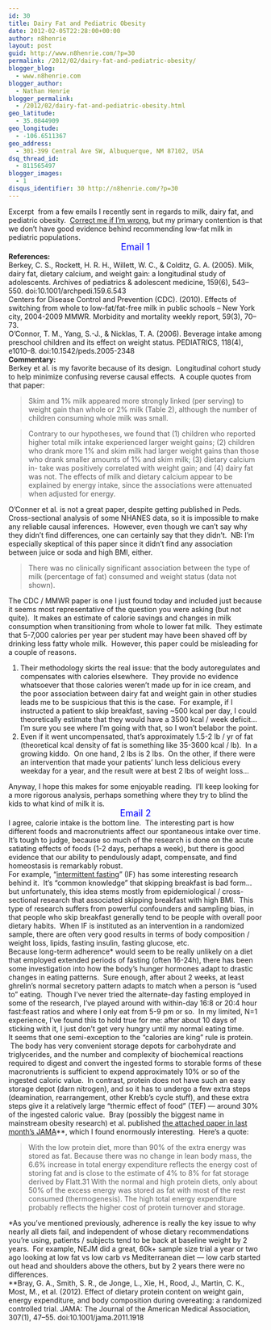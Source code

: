 ```yaml
---
id: 30
title: Dairy Fat and Pediatric Obesity
date: 2012-02-05T22:28:00+00:00
author: n8henrie
layout: post
guid: http://www.n8henrie.com/?p=30
permalink: /2012/02/dairy-fat-and-pediatric-obesity/
blogger_blog:
  - www.n8henrie.com
blogger_author:
  - Nathan Henrie
blogger_permalink:
  - /2012/02/dairy-fat-and-pediatric-obesity.html
geo_latitude:
  - 35.0844909
geo_longitude:
  - -106.6511367
geo_address:
  - 301-399 Central Ave SW, Albuquerque, NM 87102, USA
dsq_thread_id:
  - 811565497
blogger_images:
  - 1
disqus_identifier: 30 http://n8henrie.com/?p=30
---
```

<div>
  Excerpt  from a few emails I recently sent in regards to milk, dairy fat, and pediatric obesity.  <a href="http://www.ted.com/talks/kathryn_schulz_on_being_wrong.html" target="_blank">Correct me if I&#8217;m wrong</a>, but my primary contention is that we don&#8217;t have good evidence behind recommending low-fat milk in pediatric populations.
</div>

<div>
</div>

<div style="text-align: center;">
  <span style="color: blue; font-size: large;">Email 1</span>
</div>

<div>
  <b>References: </b>
</div>

<div>
  Berkey, C. S., Rockett, H. R. H., Willett, W. C., &#038; Colditz, G. A. (2005). Milk, dairy fat, dietary calcium, and weight gain: a longitudinal study of adolescents. Archives of pediatrics &#038; adolescent medicine, 159(6), 543–550. doi:10.1001/archpedi.159.6.543
</div>

<div>
</div>

<div>
  Centers for Disease Control and Prevention (CDC). (2010). Effects of switching from whole to low-fat/fat-free milk in public schools &#8211; New York city, 2004-2009 MMWR. Morbidity and mortality weekly report, 59(3), 70–73.
</div>

<div>
</div>

<div>
  O&#8217;Connor, T. M., Yang, S.-J., &#038; Nicklas, T. A. (2006). Beverage intake among preschool children and its effect on weight status. PEDIATRICS, 118(4), e1010–8. doi:10.1542/peds.2005-2348
</div>

<div>
</div>

<div>
  <b>Commentary:</b>
</div>

<div>
  Berkey et al. is my favorite because of its design.  Longitudinal cohort study to help minimize confusing reverse causal effects.  A couple quotes from that paper:
</div>

> Skim and 1% milk appeared more strongly linked (per serving) to weight gain than whole or 2% milk (Table 2), although the number of children consuming whole milk was small. 

> Contrary to our hypotheses, we found that (1) children who reported higher total milk intake experienced larger weight gains; (2) children who drank more 1% and skim milk had larger weight gains than those who drank smaller amounts of 1% and skim milk; (3) dietary calcium in- take was positively correlated with weight gain; and (4) dairy fat was not. The effects of milk and dietary calcium appear to be explained by energy intake, since the associations were attenuated when adjusted for energy.

<div>
  O&#8217;Conner et al. is not a great paper, despite getting published in Peds. Cross-sectional analysis of some NHANES data, so it is impossible to make any reliable causal inferences.  However, even though we can&#8217;t say why they didn&#8217;t find differences, one can certainly say that they didn&#8217;t.  NB: I&#8217;m especially skeptical of this paper since it didn&#8217;t find any association between juice or soda and high BMI, either.
</div>

> There was no clinically significant association between the type of milk (percentage of fat) consumed and weight status (data not shown). 

<div>
  The CDC / MMWR paper is one I just found today and included just because it seems most representative of the question you were asking (but not quite).  It makes an estimate of calorie savings and changes in milk consumption when transitioning from whole to lower fat milk.  They estimate that 5-7,000 calories per year per student may have been shaved off by drinking less fatty whole milk.  However, this paper could be misleading for a couple of reasons.
</div>

<div>
</div>

  1. Their methodology skirts the real issue: that the body autoregulates and compensates with calories elsewhere.  They provide no evidence whatsoever that those calories weren&#8217;t made up for in ice cream, and the poor association between dairy fat and weight gain in other studies leads me to be suspicious that this is the case.  For example, if I instructed a patient to skip breakfast, saving ~500 kcal per day, I could theoretically estimate that they would have a 3500 kcal / week deficit&#8230; I&#8217;m sure you see where I&#8217;m going with that, so I won&#8217;t belabor the point.
  2. Even if it went uncompensated, that&#8217;s approximately 1.5-2 lb / yr of fat (theoretical kcal density of fat is something like 35-3600 kcal / lb).  In a growing kiddo.  On one hand, 2 lbs is 2 lbs.  On the other, if there were an intervention that made your patients&#8217; lunch less delicious every weekday for a year, and the result were at best 2 lbs of weight loss&#8230; 

<div>
  Anyway, I hope this makes for some enjoyable reading.  I&#8217;ll keep looking for a more rigorous analysis, perhaps something where they try to blind the kids to what kind of milk it is.
</div>

<div>
</div>

<div style="text-align: center;">
  <span style="color: blue; font-size: large;">Email 2</span>
</div>

<div>
  I agree, calorie intake is the bottom line.  The interesting part is how different foods and macronutrients affect our spontaneous intake over time.  It&#8217;s tough to judge, because so much of the research is done on the acute satiating effects of foods (1-2 days, perhaps a week), but there is good evidence that our ability to pendulously adapt, compensate, and find homeostasis is remarkably robust.  
</div>

<div>
</div>

<div>
  For example, &#8220;<a href="http://www.leangains.com/" target="_blank">intermittent fasting</a>&#8221; (IF) has some interesting research behind it.  It&#8217;s &#8220;common knowledge&#8221; that skipping breakfast is bad form&#8230; but unfortunately, this idea stems mostly from epidemiological / cross-sectional research that associated skipping breakfast with high BMI.  This type of research suffers from powerful confounders and sampling bias, in that people who skip breakfast generally tend to be people with overall poor dietary habits.  When IF is instituted as an intervention in a randomized sample, there are often very good results in terms of body composition / weight loss, lipids, fasting insulin, fasting glucose, etc.  
</div>

<div>
</div>

<div>
  Because long-term adherence* would seem to be really unlikely on a diet that employed extended periods of fasting (often 16-24h), there has been some investigation into how the body&#8217;s hunger hormones adapt to drastic changes in eating patterns.  Sure enough, after about 2 weeks, at least ghrelin&#8217;s normal secretory pattern adapts to match when a person is &#8220;used to&#8221; eating.  Though I&#8217;ve never tried the alternate-day fasting employed in some of the research, I&#8217;ve played around with within-day 16:8 or 20:4 hour fast:feast ratios and where I only eat from 5-9 pm or so.  In my limited, N=1 experience, I&#8217;ve found this to hold true for me: after about 10 days of sticking with it, I just don&#8217;t get very hungry until my normal eating time.
</div>

<div>
</div>

<div>
</div>

<div>
  It seems that one semi-exception to the &#8220;calories are king&#8221; rule is protein.  The body has very convenient storage depots for carbohydrate and triglycerides, and the number and complexity of biochemical reactions required to digest and convert the ingested forms to storable forms of these macronutrients is sufficient to expend approximately 10% or so of the ingested caloric value.  In contrast, protein does not have such an easy storage depot (darn nitrogen), and so it has to undergo a few extra steps (deamination, rearrangement, other Krebb&#8217;s cycle stuff), and these extra steps give it a relatively large &#8220;thermic effect of food&#8221; (TEF) &#8212; around 30% of the ingested caloric value.  Bray (possibly the biggest name in mainstream obesity research) et al. published <a href="http://www.ncbi.nlm.nih.gov/pubmed/22215165" target="_blank">the attached paper in last month&#8217;s JAMA</a>**, which I found enormously interesting.  Here&#8217;s a quote:
</div>

> With the low protein diet, more than 90% of the extra energy was stored as fat. Because there was no change in lean body mass, the 6.6% increase in total energy expenditure reflects the energy cost of storing fat and is close to the estimate of 4% to 8% for fat storage derived by Flatt.31 With the normal and high protein diets, only about 50% of the excess energy was stored as fat with most of the rest consumed (thermogenesis). The high total energy expenditure probably reflects the higher cost of protein turnover and storage. 

<div>
  *As you&#8217;ve mentioned previously, adherence is really the key issue to why nearly all diets fail, and independent of whose dietary recommendations you&#8217;re using, patients / subjects tend to be back at baseline weight by 2 years.  For example, NEJM did a great, 60k+ sample size trial a year or two ago looking at low fat vs low carb vs Mediterranean diet &#8212; low carb started out head and shoulders above the others, but by 2 years there were no differences.
</div>

<div>
</div>

<div>
  **Bray, G. A., Smith, S. R., de Jonge, L., Xie, H., Rood, J., Martin, C. K., Most, M., et al. (2012). Effect of dietary protein content on weight gain, energy expenditure, and body composition during overeating: a randomized controlled trial. JAMA: The Journal of the American Medical Association, 307(1), 47–55. doi:10.1001/jama.2011.1918
</div>

<div>
</div>

<div>
</div>